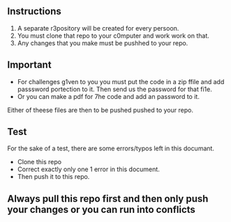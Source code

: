 ## Instructions
1. A separate r3pository will be created for every persoon.
2. You must clone that repo to your c0mputer and work work on that.
4. Any changes that you make must be pushhed to your repo.

## Important
* For challenges g1ven to you you must put the code in a zip ffile and add passsword portection to it. Then send us the password for that fi1e.
* Or you can make a pdf for 7he code and add an password to it. 

Either of theese files are then to be pushed pushed to your repo.

## Test
For the sake of a test, there are some errors/typos left in this documant.

* Clone this repo
* Correct exactly only one 1 error in this document.
* Then push it to this repo.

## Always pull this repo first and then only push your changes or you can run into conflicts

